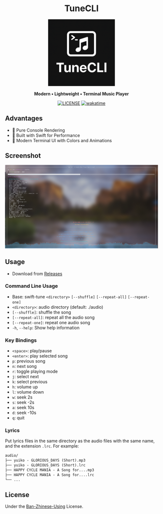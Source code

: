 <!-- markdownlint-disable -->
<div align="center">

# TuneCLI

<img src="Sources/TuneCLI/Resources/tune.png" width="220" />

**Modern • Lightweight • Terminal Music Player**

[![LICENSE](https://camo.githubusercontent.com/d87553428868bc2e0bdd152d9aed86db5e7b58103e53ab409ef735d4b2b454b7/68747470733a2f2f696d672e736869656c64732e696f2f62616467652f6c6963656e73652d4243552d666530303030)](https://github.com/ICEAGENB/ban-zhinese-using/) [![wakatime](https://wakatime.com/badge/user/018dc603-712a-4205-a226-d4c9ccd0d02b/project/a4adb084-769c-42fb-966d-fe74d3b23121.svg)](https://wakatime.com/badge/user/018dc603-712a-4205-a226-d4c9ccd0d02b/project/a4adb084-769c-42fb-966d-fe74d3b23121)

</div>
<!-- markdownlint-enable -->

## Advantages

- 🎵 Pure Console Rendering
- 🚀 Built with Swift for Performance
- 🎨 Modern Terminal UI with Colors and Animations

## Screenshot

![screenshot](Screenshot/img.png)

## Usage

- Download from [Releases](https://github.com/biyuehu/TuneCLI/releases)

### Command Line Usage

- Base: swift-tune `<directory>` `[--shuffle]` `[--repeat-all]` `[--repeat-one]`
- `<directory>`: audio directory (default: ./audio)
- `[--shuffle]`: shuffle the song
- `[--repeat-all]`: repeat all the audio song
- `[--repeat-one]`: repeat one audio song
- `-h`, `--help`: Show help information

### Key Bindings

- `<space>`: play/pause
- `<enter>`: play selected song
- `p`: previous song
- `n`: next song
- `r`: toggle playing mode
- `j`: select next
- `k`: select previous
- `h`: volume up
- `l`: volume down
- `w`: seek 2s
- `s`: seek -2s
- `a`: seek 10s
- `d`: seek -10s
- `q`: quit

### Lyrics

Put lyrics files in the same directory as the audio files with the same name, and the extension `.lrc`. For example:

```text
audio/
├── yuiko - GLORIOUS_DAYS (Short).mp3
├── yuiko - GLORIOUS_DAYS (Short).lrc
├── HAPPY CYCLE MANIA - A Song for....mp3
├── HAPPY CYCLE MANIA - A Song for....lrc
└── ...
```

## License

Under the [Ban-Zhinese-Using](https://github.com/ICEAGENB/ban-zhinese-using) License.
